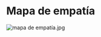 # Mapa de empatía

![mapa de empatía.jpg](https://static.platzi.com/media/user_upload/mapa%20de%20empat%C3%ADa-82911433-fb7d-40a8-b1a2-0b3679de4d96.jpg)

